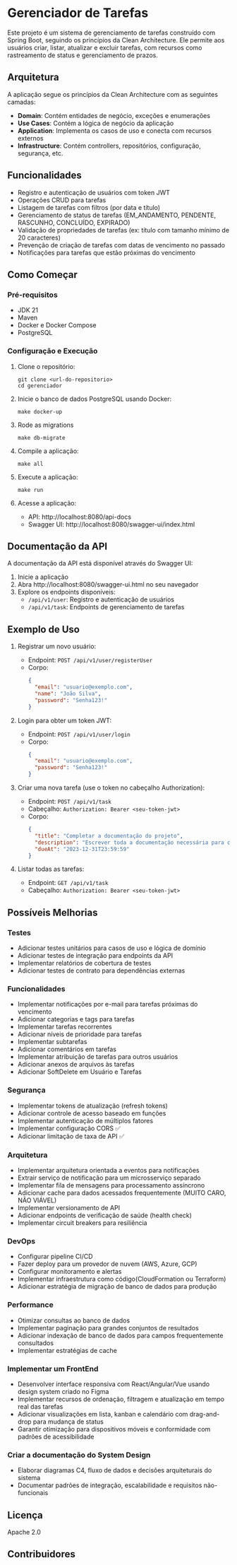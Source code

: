 # Gerenciador de Tarefas

Este projeto é um sistema de gerenciamento de tarefas construído com Spring Boot, seguindo os princípios da Clean Architecture. Ele permite aos usuários criar, listar, atualizar e excluir tarefas, com recursos como rastreamento de status e gerenciamento de prazos.

## Arquitetura

A aplicação segue os princípios da Clean Architecture com as seguintes camadas:

- **Domain**: Contém entidades de negócio, exceções e enumerações
- **Use Cases**: Contém a lógica de negócio da aplicação
- **Application**: Implementa os casos de uso e conecta com recursos externos
- **Infrastructure**: Contém controllers, repositórios, configuração, segurança, etc.

## Funcionalidades

- Registro e autenticação de usuários com token JWT
- Operações CRUD para tarefas
- Listagem de tarefas com filtros (por data e título)
- Gerenciamento de status de tarefas (EM_ANDAMENTO, PENDENTE, RASCUNHO, CONCLUÍDO, EXPIRADO)
- Validação de propriedades de tarefas (ex: título com tamanho mínimo de 20 caracteres)
- Prevenção de criação de tarefas com datas de vencimento no passado
- Notificações para tarefas que estão próximas do vencimento

## Como Começar

### Pré-requisitos

- JDK 21
- Maven
- Docker e Docker Compose
- PostgreSQL

### Configuração e Execução

1. Clone o repositório:

   ```
   git clone <url-do-repositorio>
   cd gerenciador
   ```

2. Inicie o banco de dados PostgreSQL usando Docker:

   ```
   make docker-up
   ```

3. Rode as migrations

   ```
   make db-migrate
   ```

4. Compile a aplicação:

   ```
   make all
   ```

5. Execute a aplicação:

   ```
   make run
   ```

6. Acesse a aplicação:
   - API: http://localhost:8080/api-docs
   - Swagger UI: http://localhost:8080/swagger-ui/index.html

## Documentação da API

A documentação da API está disponível através do Swagger UI:

1. Inicie a aplicação
2. Abra http://localhost:8080/swagger-ui.html no seu navegador
3. Explore os endpoints disponíveis:
   - `/api/v1/user`: Registro e autenticação de usuários
   - `/api/v1/task`: Endpoints de gerenciamento de tarefas

## Exemplo de Uso

1. Registrar um novo usuário:

   - Endpoint: `POST /api/v1/user/registerUser`
   - Corpo:
     ```json
     {
       "email": "usuario@exemplo.com",
       "name": "João Silva",
       "password": "Senha123!"
     }
     ```

2. Login para obter um token JWT:

   - Endpoint: `POST /api/v1/user/login`
   - Corpo:
     ```json
     {
       "email": "usuario@exemplo.com",
       "password": "Senha123!"
     }
     ```

3. Criar uma nova tarefa (use o token no cabeçalho Authorization):

   - Endpoint: `POST /api/v1/task`
   - Cabeçalho: `Authorization: Bearer <seu-token-jwt>`
   - Corpo:
     ```json
     {
       "title": "Completar a documentação do projeto",
       "description": "Escrever toda a documentação necessária para o projeto",
       "dueAt": "2023-12-31T23:59:59"
     }
     ```

4. Listar todas as tarefas:
   - Endpoint: `GET /api/v1/task`
   - Cabeçalho: `Authorization: Bearer <seu-token-jwt>`

## Possíveis Melhorias

### Testes

- Adicionar testes unitários para casos de uso e lógica de domínio
- Adicionar testes de integração para endpoints da API
- Implementar relatórios de cobertura de testes
- Adicionar testes de contrato para dependências externas

### Funcionalidades

- Implementar notificações por e-mail para tarefas próximas do vencimento
- Adicionar categorias e tags para tarefas
- Implementar tarefas recorrentes
- Adicionar níveis de prioridade para tarefas
- Implementar subtarefas
- Adicionar comentários em tarefas
- Implementar atribuição de tarefas para outros usuários
- Adicionar anexos de arquivos às tarefas
- Adicionar SoftDelete em Usuário e Tarefas

### Segurança

- Implementar tokens de atualização (refresh tokens)
- Adicionar controle de acesso baseado em funções
- Implementar autenticação de múltiplos fatores
- Implementar configuração CORS ✅
- Adicionar limitação de taxa de API ✅

### Arquitetura

- Implementar arquitetura orientada a eventos para notificações
- Extrair serviço de notificação para um microsserviço separado
- Implementar fila de mensagens para processamento assíncrono
- Adicionar cache para dados acessados frequentemente (MUITO CARO, NÃO VIÁVEL)
- Implementar versionamento de API
- Adicionar endpoints de verificação de saúde (health check)
- Implementar circuit breakers para resiliência

### DevOps

- Configurar pipeline CI/CD
- Fazer deploy para um provedor de nuvem (AWS, Azure, GCP)
- Configurar monitoramento e alertas
- Implementar infraestrutura como código(CloudFormation ou Terraform)
- Adicionar estratégia de migração de banco de dados para produção

### Performance

- Otimizar consultas ao banco de dados
- Implementar paginação para grandes conjuntos de resultados
- Adicionar indexação de banco de dados para campos frequentemente consultados
- Implementar estratégias de cache

### Implementar um FrontEnd

- Desenvolver interface responsiva com React/Angular/Vue usando design system criado no Figma
- Implementar recursos de ordenação, filtragem e atualização em tempo real das tarefas
- Adicionar visualizações em lista, kanban e calendário com drag-and-drop para mudança de status
- Garantir otimização para dispositivos móveis e conformidade com padrões de acessibilidade

### Criar a documentação do System Design

- Elaborar diagramas C4, fluxo de dados e decisões arquiteturais do sistema
- Documentar padrões de integração, escalabilidade e requisitos não-funcionais

## Licença

Apache 2.0

## Contribuidores
